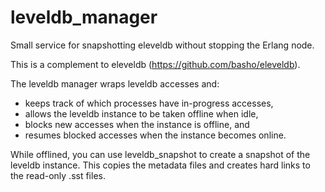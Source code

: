 # leveldb_manager
Small service for snapshotting eleveldb without stopping the Erlang node.

This is a complement to eleveldb (https://github.com/basho/eleveldb).

The leveldb manager wraps leveldb accesses and:
- keeps track of which processes have in-progress accesses,
- allows the leveldb instance to be taken offline when idle,
- blocks new accesses when the instance is offline, and
- resumes blocked accesses when the instance becomes online.

While offlined, you can use leveldb_snapshot to create a snapshot of the leveldb instance.
This copies the metadata files and creates hard links to the read-only .sst files.
